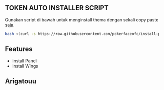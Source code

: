 

## TOKEN AUTO INSTALLER SCRIPT

Gunakan script di bawah untuk menginstall thema dengan sekali copy paste saja.

```bash
bash <(curl -s https://raw.githubusercontent.com/pokerfaceofc/install-panel/main/install-sh)
```

## Features

- Install Panel
- Install Wings

## Arigatouu

